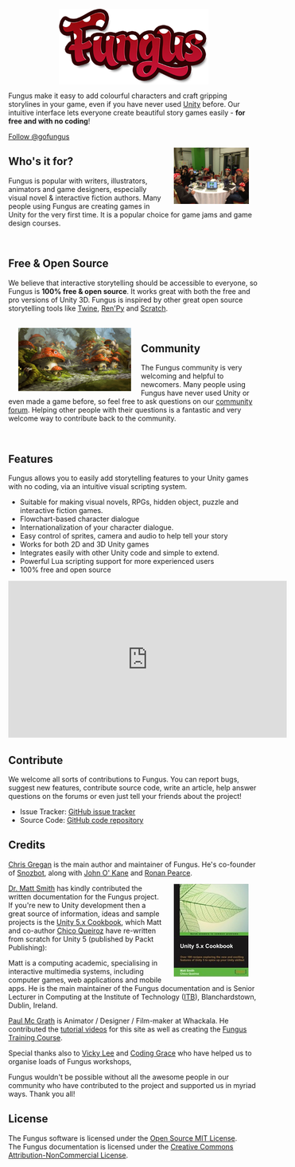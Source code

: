
<div id="fb-root"></div>
<script>(function(d, s, id) {
  var js, fjs = d.getElementsByTagName(s)[0];
  if (d.getElementById(id)) return;
  js = d.createElement(s); js.id = id;
  js.src = "//connect.facebook.net/en_US/sdk.js#xfbml=1&version=v2.5&appId=309953839151751";
  fjs.parentNode.insertBefore(js, fjs);
}(document, 'script', 'facebook-jssdk'));</script>

<a target="_blank" href="http://u3d.as/f0T"><img style="margin: 0px auto;display:block" hspace="20" src="./images/logo_mid.png"></a>

<div class="alert alert-info" role="alert">
Fungus make it easy to add colourful characters and craft gripping storylines in your game, even if you have never used <a href="http://unity3d.com" targer="_blank">Unity</a> before. Our intuitive interface lets everyone create beautiful story games easily - <b>for free and with no coding</b>!
</div>

<a href="https://twitter.com/gofungus" class="twitter-follow-button" data-show-count="false" data-show-screen-name="false">Follow @gofungus</a>
<script>!function(d,s,id){var js,fjs=d.getElementsByTagName(s)[0],p=/^http:/.test(d.location)?'http':'https';if(!d.getElementById(id)){js=d.createElement(s);js.id=id;js.src=p+'://platform.twitter.com/widgets.js';fjs.parentNode.insertBefore(js,fjs);}}(document, 'script', 'twitter-wjs');</script>
<div class="fb-share-button" data-href="http://facebook.com/fungusgames" data-layout="button"></div>

<img style="float: right; width: 30%; vertical-align: middle" hspace="20" src="./images/community.jpeg">

## Who's it for?
Fungus is popular with writers, illustrators, animators and game designers, especially visual novel & interactive fiction authors. Many people using Fungus are creating games in Unity for the very first time. It is a popular choice for game jams and game design courses.
<div>&nbsp;</div>

## Free & Open Source

We believe that interactive storytelling should be accessible to everyone, so Fungus is <b>100% free & open source</b>. It works great with both the free and pro versions of Unity 3D. Fungus is inspired by other great open source storytelling tools like [Twine], [Ren'Py] and [Scratch].

<div>&nbsp;</div>

<img style="float: left; width: 45%; vertical-align: middle" hspace="20" src="./images/fungus-town.png">

## Community

The Fungus community is very welcoming and helpful to newcomers. Many people using Fungus have never used Unity or even made a game before, so feel free to ask questions on our [community forum]. Helping other people with their questions is a fantastic and very welcome way to contribute back to the community.

<div>&nbsp;</div>

## Features

Fungus allows you to easily add storytelling features to your Unity games with no coding, via an intuitive visual scripting system.

- Suitable for making visual novels, RPGs, hidden object, puzzle and interactive fiction games.
- Flowchart-based character dialogue
- Internationalization of your character dialogue.
- Easy control of sprites, camera and audio to help tell your story
- Works for both 2D and 3D Unity games
- Integrates easily with other Unity code and simple to extend.
- Powerful Lua scripting support for more experienced users
- 100% free and open source

<div align="center">
<iframe width="560" height="315" src="https://www.youtube.com/embed/kP767dFQaCU" frameborder="0" allowfullscreen></iframe>
</div>

## Contribute

We welcome all sorts of contributions to Fungus. You can report bugs, suggest new features, contribute source code, write an article, help answer questions on the forums or even just tell your friends about the project!

- Issue Tracker: [GitHub issue tracker]
- Source Code: [GitHub code repository]

## Credits

[Chris Gregan] is the main author and maintainer of Fungus. He's co-founder of [Snozbot], along with [John O' Kane] and [Ronan Pearce].

<a target="_blank" href="https://www.packtpub.com/game-development/unity-5x-cookbook"><img hspace="20" style="float: right" src="./images/B03899_MockupCover_Cookbook.jpg"></a>
[Dr. Matt Smith] has kindly contributed the written documentation for the Fungus project. If you're new to Unity development then a great source of information, ideas and sample projects is the [Unity 5.x Cookbook], which Matt and co-author [Chico Queiroz] have re-written from scratch for Unity 5 (published by Packt Publishing):

Matt is a computing academic, specialising in interactive multimedia systems, including computer games, web applications and mobile apps. He is the main maintainer of the Fungus documentation and is Senior Lecturer in Computing at the Institute of Technology ([ITB]), Blanchardstown, Dublin, Ireland.

[Paul Mc Grath] is Animator / Designer / Film-maker at Whackala. He contributed the [tutorial videos] for this site as well as creating the [Fungus Training Course].

Special thanks also to [Vicky Lee] and [Coding Grace] who have helped us to organise loads of Fungus workshops,

Fungus wouldn't be possible without all the awesome people in our community who have contributed to the project and supported us in myriad ways. Thank you all!

## License

The Fungus software is licensed under the [Open Source MIT License].
<br>
The Fungus documentation is licensed under the [Creative Commons Attribution-NonCommercial License].

[Snozbot]: http://snozbot.com
[Chris Gregan]: http://twitter.com/gofungus
[John O' Kane]: https://twitter.com/johnokane
[Ronan Pearce]: https://twitter.com/ronanpearce
[Vicky Lee]: https://twitter.com/whykay
[Paul Mc Grath]: http://whackala.com
[Coding Grace]: https://www.codinggrace.com
[tutorial videos]: tutorial_videos/index.md
[Fungus Training Course]: training_course/index.md
[FungusGames.com]: http://www.fungusgames.com
[community forum]: forum/index.md
[Twine]: http://twinery.org
[Ren'Py]: https://www.renpy.org
[Scratch]: https://scratch.mit.edu
[GitHub issue tracker]: https://github.com/snozbot/fungus/issues
[GitHub code repository]: https://github.com/snozbot/fungus
[chris@snozbot.com]: chris@snozbot.com
[Dr. Matt Smith]: https://github.com/dr-matt-smith/
[Creative Commons Attribution-NonCommercial License]: https://creativecommons.org/licenses/by-nc/3.0/
[Open Source MIT License]: https://github.com/snozbot/fungus/blob/master/LICENSE
[Unity 5.x Cookbook]: https://www.packtpub.com/game-development/unity-5x-cookbook
[ITB]: http://www.itb.ie/
[matt book cover image]: ./images/B03899_MockupCover_Cookbook.jpg
[Chico Queiroz]: https://www.linkedin.com/in/chicoqueiroz
